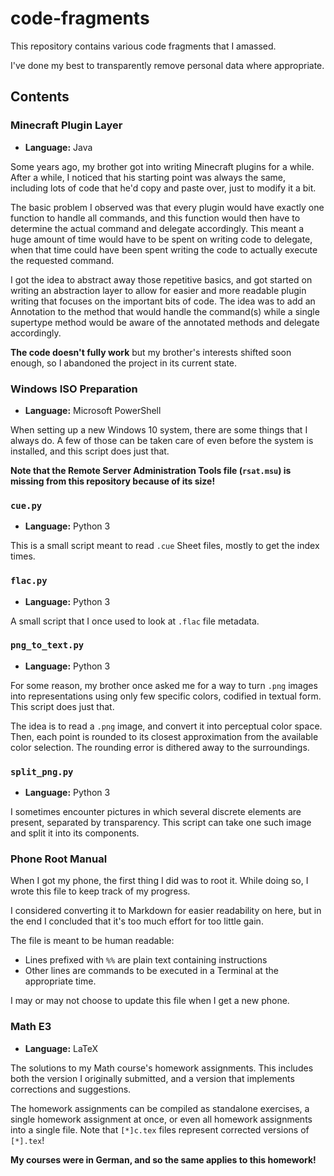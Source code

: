 # code-fragments

This repository contains various code fragments that I amassed.

I've done my best to transparently remove personal data where appropriate.


## Contents


### Minecraft Plugin Layer

* **Language:** Java

Some years ago, my brother got into writing Minecraft plugins for a while.
After a while, I noticed that his starting point was always the same,
including lots of code that he'd copy and paste over, just to modify it a bit.

The basic problem I observed was that every plugin
would have exactly one function to handle all commands,
and this function would then have to determine the actual command
and delegate accordingly.
This meant a huge amount of time would have to be spent
on writing code to delegate,
when that time could have been spent
writing the code to actually execute the requested command.

I got the idea to abstract away those repetitive basics,
and got started on writing an abstraction layer
to allow for easier and more readable plugin writing
that focuses on the important bits of code.
The idea was to add an Annotation to the method that would handle the command(s)
while a single supertype method would be aware of the annotated methods
and delegate accordingly.

**The code doesn't fully work**
but my brother's interests shifted soon enough,
so I abandoned the project in its current state.


### Windows ISO Preparation

* **Language:** Microsoft PowerShell

When setting up a new Windows 10 system, there are some things that I always do.
A few of those can be taken care of even before the system is installed,
and this script does just that.

**Note that the Remote Server Administration Tools file (`rsat.msu`)
is missing from this repository because of its size!**


### `cue.py`

* **Language:** Python 3

This is a small script meant to read `.cue` Sheet files,
mostly to get the index times.


### `flac.py`

* **Language:** Python 3

A small script that I once used to look at `.flac` file metadata.


### `png_to_text.py`

* **Language:** Python 3

For some reason, my brother once asked me for a way to turn `.png` images
into representations using only few specific colors,
codified in textual form.
This script does just that.

The idea is to read a `.png` image, and convert it into perceptual color space.
Then, each point is rounded to its closest approximation
from the available color selection.
The rounding error is dithered away to the surroundings.


### `split_png.py`

* **Language:** Python 3

I sometimes encounter pictures
in which several discrete elements are present, separated by transparency.
This script can take one such image and split it into its components.


### Phone Root Manual

When I got my phone, the first thing I did was to root it.
While doing so, I wrote this file to keep track of my progress.

I considered converting it to Markdown for easier readability on here,
but in the end I concluded that it's too much effort for too little gain.

The file is meant to be human readable:
* Lines prefixed with `%%` are plain text containing instructions
* Other lines are commands to be executed in a Terminal at the appropriate time.

I may or may not choose to update this file when I get a new phone.


### Math E3

* **Language:** LaTeX

The solutions to my Math course's homework assignments.
This includes both the version I originally submitted,
and a version that implements corrections and suggestions.

The homework assignments can be compiled as standalone exercises,
a single homework assignment at once,
or even all homework assignments into a single file.
Note that `[*]c.tex` files represent corrected versions of `[*].tex`!

**My courses were in German, and so the same applies to this homework!**
